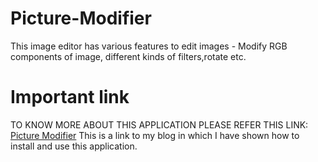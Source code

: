 # Picture-Modifier
This image editor has various features to edit images - Modify RGB components of image, different kinds of filters,rotate etc.
# Important link
TO KNOW MORE ABOUT THIS APPLICATION PLEASE REFER THIS LINK: 
[Picture Modifier](https://ambarishwithtech.blogspot.com/2020/08/project-2-picture-modifier.html)
This is a link to my blog in which I have shown how to install and use this application.
